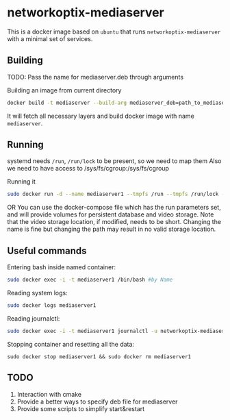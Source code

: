 # networkoptix-mediaserver #

This is a docker image based on `ubuntu` that runs `networkoptix-mediaserver` with a minimal set of services.

## Building ##

TODO: Pass the name for mediaserver.deb through arguments

Building an image from current directory
```bash
docker build -t mediaserver --build-arg mediaserver_deb=path_to_mediaserver.deb .
```

It will fetch all necessary layers and build docker image with name `mediaserver`.

## Running ##

systemd needs `/run`, `/run/lock` to be present, so we need to map them
Also we need to have access to /sys/fs/cgroup:/sys/fs/cgroup

Running it
```bash
sudo docker run -d --name mediaserver1 --tmpfs /run --tmpfs /run/lock -v /sys/fs/cgroup:/sys/fs/cgroup:ro -t mediaserver
```
OR
You can use the docker-compose file which has the run parameters set, and will provide volumes for persistent database and video storage.
Note that the video storage location, if modified, needs to be short. Changing the name is fine but changing the path may result in no valid storage location.

## Useful commands ##

Entering bash inside named container:
```bash
sudo docker exec -i -t mediaserver1 /bin/bash #by Name
```

Reading system logs:

```bash
sudo docker logs mediaserver1
```

Reading journalctl:

```bash
sudo docker exec -i -t mediaserver1 journalctl -u networkoptix-mediaserver
```

Stopping container and resetting all the data:

```
sudo docker stop mediaserver1 && sudo docker rm mediaserver1
```

## TODO ##

1. Interaction with cmake
2. Provide a better ways to specify deb file for mediaserver
3. Provide some scripts to simplify start&restart
